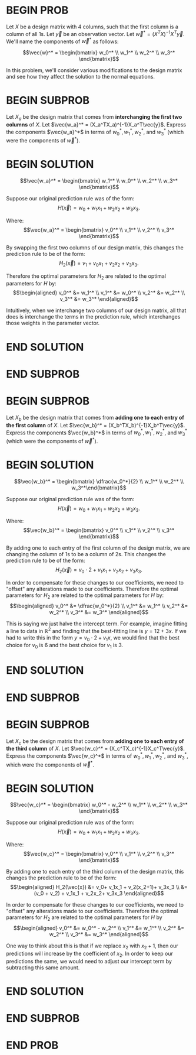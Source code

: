 # BEGIN PROB

Let $X$ be a design matrix with 4 columns, such that the first column is a column of all $1$s. Let $\vec{y}$ be an observation vector. Let $\vec{w}^* = (X^TX)^{-1}X^T\vec{y}.$ We'll name the components of $\vec{w}^*$ as follows:

$$\vec{w}^* = \begin{bmatrix} w_0^* \\ w_1^* \\ w_2^* \\ w_3^* \end{bmatrix}$$

In this problem, we'll consider various modifications to the design matrix and see how they affect the solution to the normal equations.

# BEGIN SUBPROB

Let $X_a$ be the design matrix that comes from **interchanging the first two columns** of $X$. Let $\vec{w_a}^* = (X_a^TX_a)^{-1}X_a^T\vec{y}$. Express the components $\vec{w_a}^*$ in terms of $w_0^*, w_1^*, w_2^*$, and $w_3^*$ (which were the components of $\vec{w}^*$).

# BEGIN SOLUTION

$$\vec{w_a}^* = \begin{bmatrix} w_1^* \\ w_0^* \\ w_2^* \\ w_3^* \end{bmatrix}$$

Suppose our original prediction rule was of the form:
$$H(\vec{x}) = w_0 + w_1x_1+ w_2x_2+  w_3x_3.$$

Where:
$$\vec{w_a}^* = \begin{bmatrix} v_0^* \\ v_1^* \\ v_2^* \\ v_3^* \end{bmatrix}$$

By swapping the first two columns of our design matrix, this changes the prediction rule to be of the form:
$$H_2(\vec{x}) = v_1 + v_0x_1 + v_2x_2+  v_3x_3.$$

Therefore the optimal parameters for $H_2$ are related to the optimal parameters for $H$ by:
$$\begin{aligned} v_0^* &= w_1^* \\ v_1^* &= w_0^* \\ v_2^* &= w_2^* \\ v_3^* &= w_3^* \end{aligned}$$

Intuitively, when we interchange two columns of our design matrix, all that does is interchange the terms in the prediction rule, which interchanges those weights in the parameter vector.

# END SOLUTION

# END SUBPROB

# BEGIN SUBPROB

Let $X_b$ be the design matrix that comes from **adding one to each entry of the first column** of $X$. Let $\vec{w_b}^* = (X_b^TX_b)^{-1}X_b^T\vec{y}$. Express the components $\vec{w_b}^*$ in terms of $w_0^*, w_1^*, w_2^*$, and $w_3^*$ (which were the components of $\vec{w}^*$).

# BEGIN SOLUTION

$$\vec{w_b}^* = \begin{bmatrix} \dfrac{w_0^*}{2}  \\ w_1^* \\ w_2^* \\ w_3^*\end{bmatrix}$$

Suppose our original prediction rule was of the form:
$$H(\vec{x}) = w_0 + w_1x_1+ w_2x_2+  w_3x_3.$$

Where:
$$\vec{w_b}^* = \begin{bmatrix} v_0^* \\ v_1^* \\ v_2^* \\ v_3^* \end{bmatrix}$$

By adding one to each entry of the first column of the design matrix, we are changing the column of $1$s to be a column of $2$s. This changes the prediction rule to be of the form:
$$H_2(\vec{x}) = v_0\cdot 2+ v_1x_1 + v_2x_2+  v_3x_3.$$

In order to compensate for these changes to our coefficients, we need to "offset" any alterations made to our coefficients.
Therefore the optimal parameters for $H_2$ are related to the optimal parameters for $H$ by:
$$\begin{aligned} v_0^* &= \dfrac{w_0^*}{2} \\ v_1^* &= w_1^* \\ v_2^* &= w_2^* \\ v_3^* &= w_3^* \end{aligned}$$

This is saying we just halve the intercept term. For example, imagine fitting a line to data in $\mathbb{R}^2$ and finding that the best-fitting line is $y=12+3x$. If we had to write this in the form $y=v_0\cdot 2 + v_1x$, we would find that the best choice for $v_0$ is $6$ and the best choice for $v_1$ is $3$.

# END SOLUTION

# END SUBPROB

# BEGIN SUBPROB

Let $X_c$ be the design matrix that comes from **adding one to each entry of the third column** of $X$. Let $\vec{w_c}^* = (X_c^TX_c)^{-1}X_c^T\vec{y}$. Express the components $\vec{w_c}^*$ in terms of $w_0^*, w_1^*, w_2^*$, and $w_3^*$, which were the components of $\vec{w}^*$.

# BEGIN SOLUTION

$$\vec{w_c}^* = \begin{bmatrix} w_0^* - w_2^*  \\ w_1^* \\ w_2^* \\ w_3^* \end{bmatrix}$$

Suppose our original prediction rule was of the form:
$$H(\vec{x}) = w_0 + w_1x_1+ w_2x_2+  w_3x_3.$$

Where:
$$\vec{w_c}^* = \begin{bmatrix} v_0^* \\ v_1^* \\ v_2^* \\ v_3^* \end{bmatrix}$$

By adding one to each entry of the third column of the design matrix, this changes the prediction rule to be of the form:
$$\begin{aligned} H_2(\vec{x}) &= v_0+ v_1x_1 + v_2(x_2+1)+  v_3x_3 \\ &= (v_0 + v_2) + v_1x_1 + v_2x_2+  v_3x_3 \end{aligned}$$

In order to compensate for these changes to our coefficients, we need to "offset" any alterations made to our coefficients.
Therefore the optimal parameters for $H_2$ are related
to the optimal parameters for $H$ by
$$\begin{aligned} v_0^* &= w_0^* - w_2^* \\ v_1^* &= w_1^* \\ v_2^* &= w_2^* \\ v_3^* &= w_3^* \end{aligned}$$

One way to think about this is that if we replace $x_2$ with $x_2+1$, then our predictions will increase by the coefficient of $x_2$. In order to keep our predictions the same, we would need to adjust our intercept term by subtracting this same amount.

# END SOLUTION

# END SUBPROB

# END PROB
